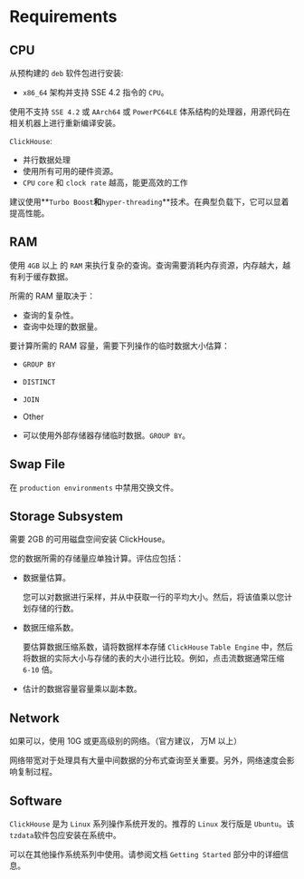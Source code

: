 # Requirements

## CPU

从预构建的 `deb` 软件包进行安装: 
- `x86_64` 架构并支持 SSE 4.2 指令的 `CPU`。

使用不支持 `SSE 4.2` 或 `AArch64` 或 `PowerPC64LE` 体系结构的处理器，用源代码在相关机器上进行重新编译安装。

`ClickHouse`:
- 并行数据处理
- 使用所有可用的硬件资源。
- `CPU` `core` 和 `clock rate` 越高，能更高效的工作

建议使用**`Turbo Boost`**和**`hyper-threading`**技术。在典型负载下，它可以显着提高性能。

## RAM

使用 `4GB` 以上 的 `RAM` 来执行复杂的查询。查询需要消耗内存资源，内存越大，越有利于缓存数据。

所需的 RAM 量取决于：

- 查询的复杂性。
- 查询中处理的数据量。

要计算所需的 RAM 容量，需要下列操作的临时数据大小估算：
- `GROUP BY`
- `DISTINCT`
- `JOIN`
- Other

- 可以使用外部存储器存储临时数据。`GROUP BY`。

## Swap File

在 `production environments` 中禁用交换文件。

## **Storage Subsystem**

需要 2GB 的可用磁盘空间安装 ClickHouse。

您的数据所需的存储量应单独计算。评估应包括：

- 数据量估算。

  您可以对数据进行采样，并从中获取一行的平均大小。然后，将该值乘以您计划存储的行数。

- 数据压缩系数。

  要估算数据压缩系数，请将数据样本存储 `ClickHouse` `Table Engine` 中，然后将数据的实际大小与存储的表的大小进行比较。例如，点击流数据通常压缩 `6-10` 倍。

- 估计的数据容量容量乘以副本数。

## Network

如果可以，使用 10G 或更高级别的网络。（官方建议， 万M 以上）

网络带宽对于处理具有大量中间数据的分布式查询至关重要。另外，网络速度会影响复制过程。

## Software

`ClickHouse` 是为 `Linux` 系列操作系统开发的。推荐的 `Linux` 发行版是 `Ubuntu`。该`tzdata`软件包应安装在系统中。

可以在其他操作系统系列中使用。请参阅文档 `Getting Started` 部分中的详细信息。

